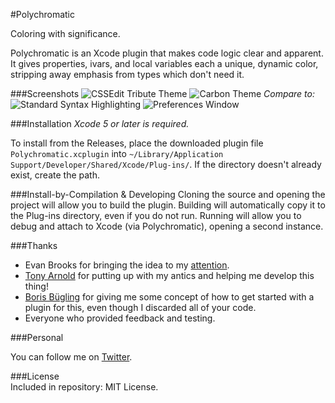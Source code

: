 #Polychromatic  

Coloring with significance.

Polychromatic is an Xcode plugin that makes code logic clear and apparent. It gives properties, ivars, and local variables each a unique, dynamic color, stripping away emphasis from types which don't need it.

###Screenshots
![CSSEdit Tribute Theme](https://files.app.net/20wlfjgeI.png)
![Carbon Theme](https://files.app.net/20wlnh-DG.png)
*Compare to:*
![Standard Syntax Highlighting](https://files.app.net/20wtbgXTR.png)
![Preferences Window](https://files.app.net/20wlvY40g.png)

###Installation
*Xcode 5 or later is required.*

To install from the Releases, place the downloaded plugin file `Polychromatic.xcplugin` into `~/Library/Application Support/Developer/Shared/Xcode/Plug-ins/`. If the directory doesn't already exist, create the path.

###Install-by-Compilation & Developing
Cloning the source and opening the project will allow you to build the plugin. Building will automatically copy it to the Plug-ins directory, even if you do not run. Running will allow you to debug and attach to Xcode (via Polychromatic), opening a second instance.


###Thanks    

* Evan Brooks for bringing the idea to my [attention](https://medium.com/p/3a6db2743a1e).  
* [Tony Arnold](https://twitter.com/tonyarnold) for putting up with my antics and helping me develop this thing!
* [Boris Bügling](https://github.com/neonichu) for giving me some concept of how to get started with a plugin for this, even though I discarded all of your code.
* Everyone who provided feedback and testing.  
  
###Personal  

You can follow me on [Twitter](http://twitter.com/kkrewink).

###License  
Included in repository: MIT License.
